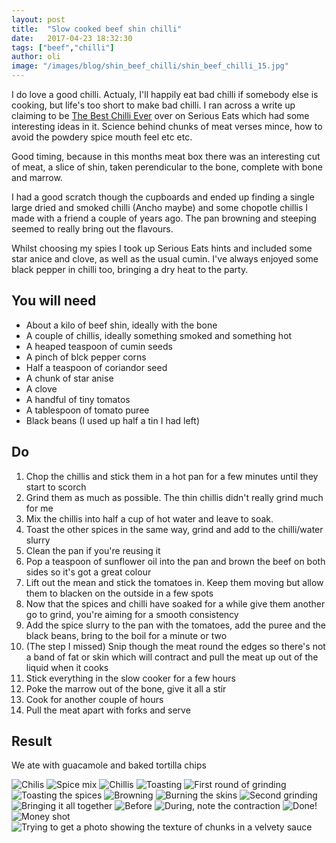 ```yaml
---
layout: post
title:  "Slow cooked beef shin chilli"
date:   2017-04-23 18:32:30
tags: ["beef","chilli"]
author: oli
image: "/images/blog/shin_beef_chilli/shin_beef_chilli_15.jpg"
---
```


I do love a good chilli.  Actualy, I'll happily eat bad chilli if somebody else is cooking, but life's too short to make bad chilli.  I ran across a write up claiming to be [The Best Chilli Ever](http://www.seriouseats.com/2010/01/how-to-make-the-best-chili-ever-recipe-super-bowl.html) over on Serious Eats which had some interesting ideas in it.  Science behind chunks of meat verses mince, how to avoid the powdery spice mouth feel etc etc.

Good timing, because in this months meat box there was an interesting cut of meat, a slice of shin, taken perendicular to the bone, complete with bone and marrow.

I had a good scratch though the cupboards and ended up finding a single large dried and smoked chilli (Ancho maybe) and some chopotle chillis I made with a friend a couple of years ago.  The pan browning and steeping seemed to really bring out the flavours.

Whilst choosing my spies I took up Serious Eats hints and included some star anice and clove, as well as the usual cumin.  I've always enjoyed some black pepper in chilli too, bringing a dry heat to the party.

## You will need

* About a kilo of beef shin, ideally with the bone
* A couple of chillis, ideally something smoked and something hot
* A heaped teaspoon of cumin seeds
* A pinch of blck pepper corns
* Half a teaspoon of coriandor seed
* A chunk of star anise
* A clove
* A handful of tiny tomatos
* A tablespoon of tomato puree
* Black beans (I used up half a tin I had left)


## Do

1. Chop the chillis and stick them in a hot pan for a few minutes until they start to scorch
2. Grind them as much as possible.  The thin chillis didn't really grind much for me
3. Mix the chillis into half a cup of hot water and leave to soak.
4. Toast the other spices in the same way, grind and add to the chilli/water slurry
5. Clean the pan if you're reusing it
6. Pop a teaspoon of sunflower oil into the pan and brown the beef on both sides so it's got a great colour
7. Lift out the mean and stick the tomatoes in.  Keep them moving but allow them to blacken on the outside in a few spots
8. Now that the spices and chilli have soaked for a while give them another go to grind, you're aiming for a smooth consistency
9. Add the spice slurry to the pan with the tomatoes, add the puree and the black beans, bring to the boil for a minute or two
10. (The step I missed) Snip though the meat round the edges so there's not a band of fat or skin which will contract and pull the meat up out of the liquid when it cooks
11. Stick everything in the slow cooker for a few hours
12. Poke the marrow out of the bone, give it all a stir
13. Cook for another couple of hours
14. Pull the meat apart with forks and serve


## Result

We ate with guacamole and baked tortilla chips

![Chilis](/images/blog/shin_beef_chilli/shin_beef_chilli_01.jpg)
![Spice mix](/images/blog/shin_beef_chilli/shin_beef_chilli_02.jpg)
![Chillis](/images/blog/shin_beef_chilli/shin_beef_chilli_03.jpg)
![Toasting](/images/blog/shin_beef_chilli/shin_beef_chilli_04.jpg)
![First round of grinding](/images/blog/shin_beef_chilli/shin_beef_chilli_05.jpg)
![Toasting the spices](/images/blog/shin_beef_chilli/shin_beef_chilli_06.jpg)
![Browning](/images/blog/shin_beef_chilli/shin_beef_chilli_07.jpg)
![Burning the skins](/images/blog/shin_beef_chilli/shin_beef_chilli_08.jpg)
![Second grinding](/images/blog/shin_beef_chilli/shin_beef_chilli_09.jpg)
![Bringing it all together](/images/blog/shin_beef_chilli/shin_beef_chilli_10.jpg)
![Before](/images/blog/shin_beef_chilli/shin_beef_chilli_11.jpg)
![During, note the contraction](/images/blog/shin_beef_chilli/shin_beef_chilli_12.jpg)
![Done!](/images/blog/shin_beef_chilli/shin_beef_chilli_13.jpg)
![Money shot](/images/blog/shin_beef_chilli/shin_beef_chilli_14.jpg)
![Trying to get a photo showing the texture of chunks in a velvety sauce](/images/blog/shin_beef_chilli/shin_beef_chilli_15.jpg)




